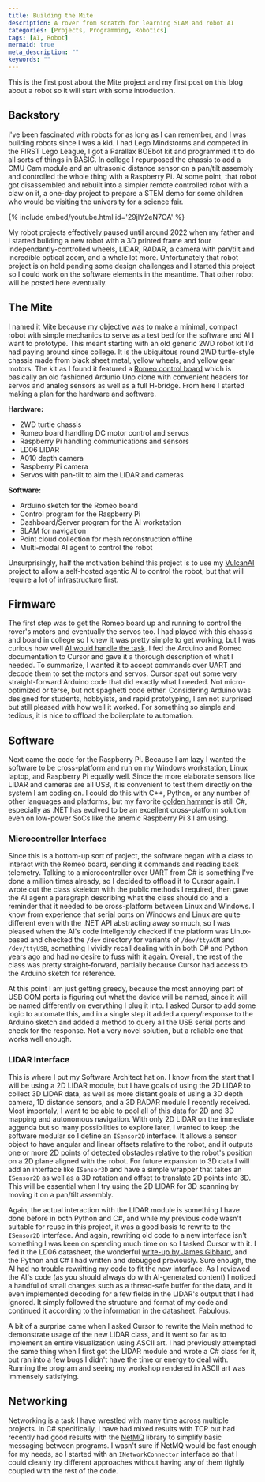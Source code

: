 ```yaml
---
title: Building the Mite
description: A rover from scratch for learning SLAM and robot AI
categories: [Projects, Programming, Robotics]
tags: [AI, Robot]
mermaid: true
meta_description: ""
keywords: ""
---
```


This is the first post about the Mite project and my first post on this blog about a robot so it will start with some introduction.

## Backstory

I've been fascinated with robots for as long as I can remember, and I was building robots since I was a kid. I had Lego Mindstorms and competed in the FIRST Lego League, I got a Parallax BOEbot kit and programmed it to do all sorts of things in BASIC. In college I repurposed the chassis to add a CMU Cam module and an ultrasonic distance sensor on a pan/tilt assembly and controlled the whole thing with a Raspberry Pi. At some point, that robot got disassembled and rebuilt into a simpler remote controlled robot with a claw on it, a one-day project to prepare a STEM demo for some children who would be visiting the university for a science fair.

{% include embed/youtube.html id='29jIY2eN7OA' %}

My robot projects effectively paused until around 2022 when my father and I started building a new robot with a 3D printed frame and four independantly-controlled wheels, LIDAR, RADAR, a camera with pan/tilt and incredible optical zoom, and a whole lot more. Unfortunately that robot project is on hold pending some design challenges and I started this project so I could work on the software elements in the meantime. That other robot will be posted here eventually.

## The Mite

I named it Mite because my objective was to make a minimal, compact robot with simple mechanics to serve as a test bed for the software and AI I want to prototype. This meant starting with an old generic 2WD robot kit I'd had paying around since college. It is the ubiquitous round 2WD turtle-style chassis made from black sheet metal, yellow wheels, and yellow gear motors. The kit as I found it featured a [Romeo control board](https://www.dfrobot.com/product-656.html) which is basically an old fashioned Ardunio Uno clone with convenient headers for servos and analog sensors as well as a full H-bridge. From here I started making a plan for the hardware and software.

**Hardware:**

- 2WD turtle chassis
- Romeo board handling DC motor control and servos
- Raspberry Pi handling communications and sensors
- LD06 LIDAR
- A010 depth camera
- Raspberry Pi camera
- Servos with pan-tilt to aim the LIDAR and cameras

**Software:**

- Arduino sketch for the Romeo board
- Control program for the Raspberry Pi
- Dashboard/Server program for the AI workstation
- SLAM for navigation
- Point cloud collection for mesh reconstruction offline
- Multi-modal AI agent to control the robot

Unsurprisingly, half the motivation behind this project is to use my [VulcanAI](https://stevengann.com/posts/VulcanAI/) project to allow a self-hosted agentic AI to control the robot, but that will require a lot of infrastructure first.

## Firmware

The first step was to get the Romeo board up and running to control the rover's motors and eventually the servos too. I had played with this chassis and board in college so I knew it was pretty simple to get working, but I was curious how well [AI would handle the task](https://stevengann.com/posts/Vibe-Coding/). I fed the Arduino and Romeo documentation to Cursor and gave it a thorough description of what I needed. To summarize, I wanted it to accept commands over UART and decode them to set the motors and servos. Cursor spat out some very straight-forward Arduino code that did exactly what I needed. Not micro-optimized or terse, but not spaghetti code either. Considering Arduino was designed for students, hobbyists, and rapid prototyping, I am not surprised but still pleased with how well it worked. For something so simple and tedious, it is nice to offload the boilerplate to automation.

## Software

Next came the code for the Raspberry Pi. Because I am lazy I wanted the software to be cross-platform and run on my Windows workstation, Linux laptop, and Raspberry Pi equally well. Since the more elaborate sensors like LIDAR and cameras are all USB, it is convenient to test them directly on the system I am coding on. I could do this with C++, Python, or any number of other languages and platforms, but my favorite [golden hammer](https://en.wikipedia.org/wiki/Law_of_the_instrument) is still C#, especially as .NET has evolved to be an excellent cross-platform solution even on low-power SoCs like the anemic Raspberry Pi 3 I am using.

### Microcontroller Interface

Since this is a bottom-up sort of project, the software began with a class to interact with the Romeo board, sending it commands and reading back telemetry. Talking to a microcontroller over UART from C# is something I've done a million times already, so I decided to offload it to Cursor again. I wrote out the class skeleton with the public methods I required, then gave the AI agent a paragraph describing what the class should do and a reminder that it needed to be cross-platform between Linux and Windows. I know from experience that serial ports on Windows and Linux are quite different even with the .NET API abstracting away so much, so I was pleased when the AI's code intellgently checked if the platform was Linux-based and checked the `/dev` directory for variants of `/dev/ttyACM` and `/dev/ttyUSB`, something I vividly recall dealing with in both C# and Python years ago and had no desire to fuss with it again. Overall, the rest of the class was pretty straight-forward, partially because Cursor had access to the Arduino sketch for reference.

At this point I am just getting greedy, because the most annoying part of USB COM ports is figuring out what the device will be named, since it will be named differently on everything I plug it into. I asked Cursor to add some logic to automate this, and in a single step it added a query/response to the Arduino sketch and added a method to query all the USB serial ports and check for the response. Not a very novel solution, but a reliable one that works well enough.

### LIDAR Interface

This is where I put my Software Architect hat on. I know from the start that I will be using a 2D LIDAR module, but I have goals of using the 2D LIDAR to collect 3D LIDAR data, as well as more distant goals of using a 3D depth camera, 1D distance sensors, and a 3D RADAR module I recently received. Most importaly, I want to be able to pool all of this data for 2D and 3D mapping and autonomous navigation. With only 2D LIDAR on the immediate aggenda but so many possibilities to explore later, I wanted to keep the software modular so I define an `ISensor2D` interface. It allows a sensor object to have angular and linear offsets relative to the robot, and it outputs one or more 2D points of detected obstacles relative to the robot's position on a 2D plane aligned with the robot. For future expansion to 3D data I will add an interface like `ISensor3D` and have a simple wrapper that takes an `ISensor2D` as well as a 3D rotation and offset to translate 2D points into 3D. This will be essential when I try using the 2D LIDAR for 3D scanning by moving it on a pan/tilt assembly.

Again, the actual interaction with the LIDAR module is something I have done before in both Python and C#, and while my previous code wasn't suitable for reuse in this project, it was a good basis to rewrite to the `ISensor2D` interface. And again, rewriting old code to a new interface isn't something I was keen on spending much time on so I tasked Cursor with it. I fed it the LD06 datasheet, the wonderful [write-up by James Gibbard](https://gibbard.me/lidar/), and the Python and C# I had written and debugged previously. Sure enough, the AI had no trouble rewritting my code to fit the new interface. As I reviewed the AI's code (as you should always do with AI-generated content) I noticed a handful of small changes such as a thread-safe buffer for the data, and it even implemented decoding for a few fields in the LIDAR's output that I had ignored. It simply followed the structure and format of my code and continued it according to the information in the datasheet. Fabulous.

A bit of a surprise came when I asked Cursor to rewrite the Main method to demonstrate usage of the new LIDAR class, and it went so far as to implement an entire visualization using ASCII art. I had previously attempted the same thing when I first got the LIDAR module and wrote a C# class for it, but ran into a few bugs I didn't have the time or energy to deal with. Running the program and seeing my workshop rendered in ASCII art was immensely satisfying.

## Networking

Networking is a task I have wrestled with many time across multiple projects. In C# specifically, I have had mixed results with TCP but had recently had good results with the [NetMQ](https://netmq.readthedocs.io/en/latest/) library to simplify basic messaging between programs. I wasn't sure if NetMQ would be fast enough for my needs, so I started with an `INetworkConnector` interface so that I could cleanly try different approaches without having any of them tightly coupled with the rest of the code.


